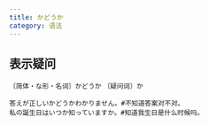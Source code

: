 ```yaml
---
title: かどうか
category: 语法
---
```


## 表示疑问

`〔简体・な形・名词〕かどうか`
`〔疑问词〕か`

```example
答えが正しいかどうかわかりません。#不知道答案对不对。
私の誕生日はいつか知っていますか。#知道我生日是什么时候吗。
```
